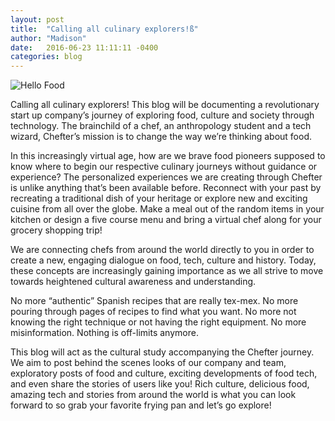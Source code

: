 ```yaml
---
layout: post
title:  "Calling all culinary explorers!ß"
author: "Madison"
date:   2016-06-23 11:11:11 -0400
categories: blog
---
```

![Hello Food]({{site.baseurl}}/_posts/hello-food.jpg)

Calling all culinary explorers! This blog will be documenting a revolutionary start up company’s journey of exploring food, culture and society through technology. The brainchild of a chef, an anthropology student and a tech wizard, Chefter’s mission is to change the way we’re thinking about food.

In this increasingly virtual age, how are we brave food pioneers supposed to know where to begin our respective culinary journeys without guidance or experience? The personalized experiences we are creating through Chefter is unlike anything that’s been available before. Reconnect with your past by recreating a traditional dish of your heritage or explore new and exciting cuisine from all over the globe. Make a meal out of the random items in your kitchen or design a five course menu and bring a virtual chef along for your grocery shopping trip!

We are connecting chefs from around the world directly to you in order to create a new, engaging dialogue on food, tech, culture and history. Today, these concepts are increasingly gaining importance as we all strive to move towards heightened cultural awareness and understanding.

No more “authentic” Spanish recipes that are really tex-mex. No more pouring through pages of recipes to find what you want. No more not knowing the right technique or not having the right equipment. No more misinformation. Nothing is off-limits anymore.

This blog will act as the cultural study accompanying the Chefter journey. We aim to post behind the scenes looks of our company and team, exploratory posts of food and culture, exciting developments of food tech, and even share the stories of users like you! Rich culture, delicious food, amazing tech and stories from around the world is what you can look forward to so grab your favorite frying pan and let’s go explore!